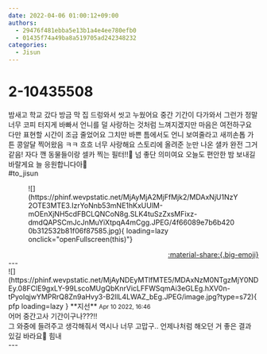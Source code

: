 ```yaml
---
date: 2022-04-06 01:00:12+09:00
authors:
  - 29476f481ebba5e13b1a4e4ee780efb0
  - 01435f74a49ba8a519705ad242348232
categories:
  - Jisun
---
```


# 2-10435508

<div class="post-container" markdown="1">
<div class="content-container md-sidebar__scrollwrap" markdown="1">

밤새고 학교 갔다 방금 막 집 드렁와서 씻고 누웠어요 중간 기간이 다가와서 그런가 정말 너무 코피 터지게 바빠서 언니를 덜 사랑하는 것처럼 느껴지겠지만 마음은 여전하구요 다만 표현할 시간이 조금 줄었어요 그치만 바쁜 틈에서도 언니 보여줄라고 새끼손톱 가튼 콩알달 찍어왔음 ㅋㅋ 흐흐 너무 사랑해요 스토리에 올려준 눈만 나온 샐카 완전 그거 같음! 자다 깬 동물들이랑 셀카 찍는 필터!!🖤 넘 좋단 의미여요 오늘도 편안한 밤 보내길 바랄게요 늘 응원합니다아💟<br>\#to_jisun
<figure markdown="1">
![](https://phinf.wevpstatic.net/MjAyMjA2MjFfMjk2/MDAxNjU1NzY2OTE3MTE3.IzrYoNnb53mNE1hKxUUlM-mOEnXjNH5cdFBCLQNCoN8g.SLK4tuSzZxsMFixz-dmdQAPSCmJcJnMuYiXtpqA4mCgg.JPEG/4f66089e7b6b4200b312532b81f06f87585.jpg){ loading=lazy onclick="openFullscreen(this)"}
</figure>


</div>
</div>

<div style="text-align: right;" markdown="1">
<a href="https://weverse.io/fromis9/fanpost/2-10435508" style="text-align: right;">:material-share:{.big-emoji}</a>
</div>
---

<div class="comments-container md-sidebar__scrollwrap" markdown="1">
<div class="comment" markdown="1">
<div class='id-container' markdown="1">
![](https://phinf.wevpstatic.net/MjAyNDEyMTlfMTE5/MDAxNzM0NTgzMjY0NDEy.08FClE9gxLY-99LscoMUgQbKnrVicLFFWSqmAi3eGLEg.hXV0n-tPyoIqjwYMPRrQ8Zn9aHvy3-B2llL4LWAZ_bEg.JPEG/image.jpg?type=s72){ pfp loading=lazy }
**<span class="artist">지선</span>** <small>Apr 10 2022, 16:46</small><br>
</div>
<div class='comment-body' markdown="1">
어머 중간고사 기간이구나???!! <br>그 와중에 들려주고 생각해줘서 역시나 너무 고맙구.. 언제나처럼 해오던 거 좋은 결과 있길 바라요🤭 힘내
</div>
</div>
</div>
---
